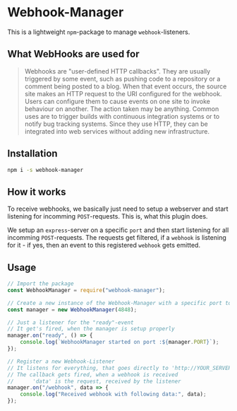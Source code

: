 # Webhook-Manager

<!-- [![pipeline status](https://git.bre4k3r.de/h1ghbre4k3r/decentnoobbotredux/badges/master/pipeline.svg)](https://git.bre4k3r.de/h1ghbre4k3r/decentnoobbotredux/commits/master) -->

This is a lightweight `npm`-package to manage `webhook`-listeners.

## What WebHooks are used for

> Webhooks are "user-defined HTTP callbacks". They are usually triggered by some event, such as pushing code to a repository or a comment being posted to a blog. When that event occurs, the source site makes an HTTP request to the URI configured for the webhook. Users can configure them to cause events on one site to invoke behaviour on another. The action taken may be anything. Common uses are to trigger builds with continuous integration systems or to notify bug tracking systems. Since they use HTTP, they can be integrated into web services without adding new infrastructure.

## Installation

```sh
npm i -s webhook-manager
```

## How it works

To receive webhooks, we basically just need to setup a webserver and start listening for incomming `POST`-requests. This is, what this plugin does.

We setup an `express`-server on a specific `port` and then start listening for all incomming `POST`-requests. The requests get filtered, if a `webhook` is listening for it - if yes, then an event to this registered `webhook` gets emitted.

## Usage

```javascript
// Import the package
const WebhookManager = require("webhook-manager");

// Create a new instance of the Webhook-Manager with a specific port to listen on
const manager = new WebhookManager(4848);

// Just a listener for the "ready"-event
// It get's fired, when the manager is setup properly
manager.on("ready", () => {
    console.log(`WebhookManager started on port :${manager.PORT}`);
});

// Register a new Webhook-Listener
// It listens for everything, that goes directly to 'http://YOUR_SERVER:PORT/webhook
// The callback gets fired, when a webhook is received
//      'data' is the request, received by the listener
manager.on("/webhook", data => {
    console.log("Received webhook with following data:", data);
});
```
